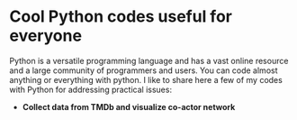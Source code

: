 
<h1> Cool Python codes useful for everyone</h1>
<p> Python is a versatile programming language and has a vast online resource and a large community of programmers and users. You can code almost anything or everything with python. I like to share here a few of my codes with Python for addressing practical issues:</p>
<ul>
  <li><b>Collect data from TMDb and visualize co-actor network</b></li> 

</ul> 

